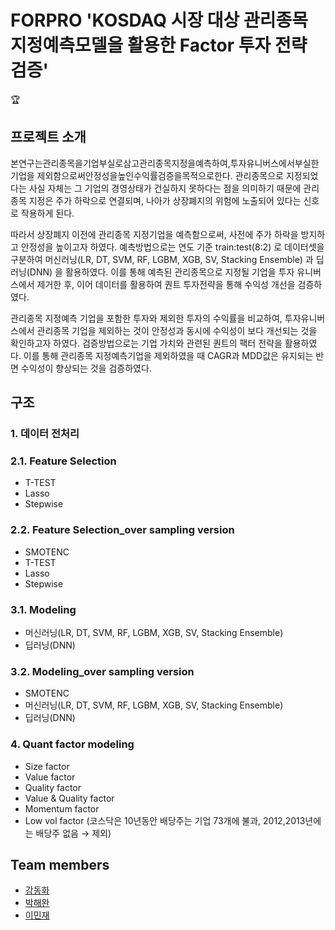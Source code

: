 # FORPRO 'KOSDAQ 시장 대상 관리종목 지정예측모델을 활용한 Factor 투자 전략 검증'
:trophy:
## 프로젝트 소개
 본연구는관리종목을기업부실로삼고관리종목지정을예측하여,투자유니버스에서부실한기업을 제외함으로써안정성을높인수익률검증을목적으로한다. 관리종목으로 지정되었다는 사실 자체는 그 기업의 경영상태가 건실하지 못하다는 점을 의미하기 때문에 관리종목 지정은 주가 하락으로 연결되며, 나아가 상장폐지의 위험에 노출되어 있다는 신호로 작용하게 된다.<br>
 
 따라서 상장폐지 이전에 관리종목 지정기업을 예측함으로써, 사전에 주가 하락을 방지하고 안정성을 높이고자 하였다. 예측방법으로는 연도 기준 train:test(8:2) 로 데이터셋을 구분하여 머신러닝(LR, DT, SVM, RF, LGBM, XGB, SV, Stacking Ensemble) 과 딥러닝(DNN) 을 활용하였다. 이를 통해 예측된 관리종목으로 지정될 기업을 투자 유니버스에서 제거한 후, 이어 데이터를 활용하여 퀀트 투자전략을 통해 수익성 개선을 검증하였다.<br>
 
 관리종목 지정예측 기업을 포함한 투자와 제외한 투자의 수익률을 비교하여, 투자유니버스에서 관리종목 기업을 제외하는 것이 안정성과 동시에 수익성이 보다 개선되는 것을 확인하고자 하였다. 검증방법으로는 기업 가치와 관련된 퀀트의 팩터 전략을 활용하였다. 이를 통해 관리종목 지정예측기업을 제외하였을 때 CAGR과 MDD값은 유지되는 반면 수익성이 향상되는 것을 검증하였다.

## 구조
### 1. 데이터 전처리 
### 2.1. Feature Selection
- T-TEST
- Lasso
- Stepwise
### 2.2. Feature Selection_over sampling version
- SMOTENC
- T-TEST
- Lasso
- Stepwise
### 3.1. Modeling
- 머신러닝(LR, DT, SVM, RF, LGBM, XGB, SV, Stacking Ensemble)
- 딥러닝(DNN)
### 3.2. Modeling_over sampling version
- SMOTENC
- 머신러닝(LR, DT, SVM, RF, LGBM, XGB, SV, Stacking Ensemble)
- 딥러닝(DNN)
### 4. Quant factor modeling
- Size factor
- Value factor
- Quality factor
- Value & Quality factor
- Momentum factor
- Low vol factor
(코스닥은 10년동안 배당주는 기업 73개에 불과, 2012,2013년에는 배당주 없음 → 제외)

## Team members
- [강동화](https://github.com/Donghwaa)
- [박해완](https://github.com/parkhaewan)
- [이민재](https://github.com/mzaeee)
